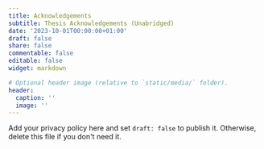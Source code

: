 ```yaml
---
title: Acknowledgements
subtitle: Thesis Acknowledgements (Unabridged)
date: '2023-10-01T00:00:00+01:00'
draft: false
share: false
commentable: false
editable: false
widget: markdown

# Optional header image (relative to `static/media/` folder).
header:
  caption: ''
  image: ''
---
```


Add your privacy policy here and set `draft: false` to publish it. Otherwise, delete this file if you don't need it.
